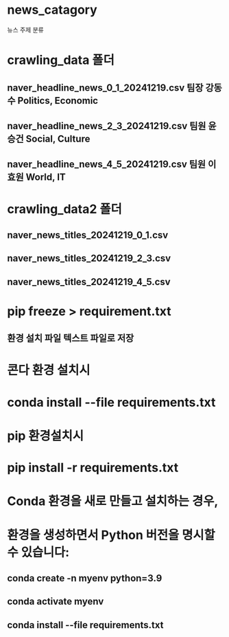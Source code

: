 # news_catagory
뉴스 주제 분류
# crawling_data 폴더
## naver_headline_news_0_1_20241219.csv 팀장 강동수  Politics, Economic
## naver_headline_news_2_3_20241219.csv 팀원 윤승건  Social,   Culture
## naver_headline_news_4_5_20241219.csv 팀원 이효원  World,    IT
##
# crawling_data2 폴더
## naver_news_titles_20241219_0_1.csv
## naver_news_titles_20241219_2_3.csv
## naver_news_titles_20241219_4_5.csv
##
# pip freeze > requirement.txt
## 환경 설치 파일 텍스트 파일로 저장
##
# 콘다 환경 설치시
# conda install --file requirements.txt
## 
# pip 환경설치시
# pip install -r requirements.txt
##
# Conda 환경을 새로 만들고 설치하는 경우,
# 환경을 생성하면서 Python 버전을 명시할 수 있습니다:
## conda create -n myenv python=3.9
## conda activate myenv
## conda install --file requirements.txt

